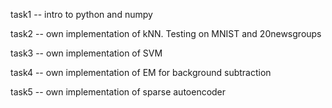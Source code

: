 task1 -- intro to python and numpy

task2 -- own implementation of kNN. Testing on MNIST and 20newsgroups

task3 -- own implementation of SVM

task4 -- own implementation of EM for background subtraction

task5 -- own implementation of sparse autoencoder
